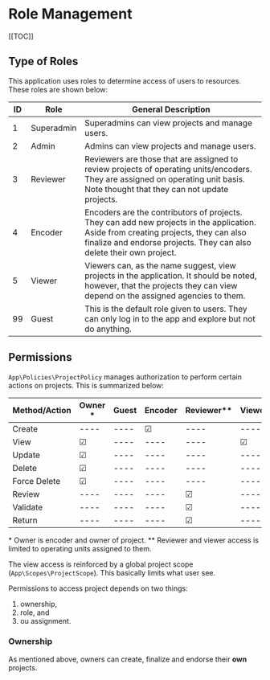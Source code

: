 # Role Management

[[TOC]]

## Type of Roles

This application uses roles to determine access of users to resources. These roles are shown below:

| ID | Role | General Description |
|----|----|----|
|1|Superadmin|Superadmins can view projects and manage users.|
|2|Admin|Admins can view projects and manage users.|
|3|Reviewer|Reviewers are those that are assigned to review projects of operating units/encoders. They are assigned on operating unit basis. Note thought that they can not update projects.|
|4|Encoder|Encoders are the contributors of projects. They can add new projects in the application. Aside from creating projects, they can also finalize and endorse projects. They can also delete their own project.|
|5|Viewer|Viewers can, as the name suggest, view projects in the application. It should be noted, however, that the projects they can view depend on the assigned agencies to them.|
|99|Guest|This is the default role given to users. They can only log in to the app and explore but not do anything.|

## Permissions

`App\Policies\ProjectPolicy` manages authorization to perform certain actions on projects. This is summarized below:

| Method/Action | Owner * | Guest | Encoder | Reviewer** | Viewer** | Admin | Superadmin |
|----|----|----|----|----|----|----|----|
|Create|----|----|&#9745;|----|----|----|----|
|View|&#9745;|----|----|----|&#9745;|&#9745;|&#9745;|
|Update|&#9745;|----|----|----|----|----|----|
|Delete|&#9745;|----|----|----|----|----|----|
|Force Delete|&#9745;|----|----|----|----|----|----|
|Review|----|----|----|&#9745;|----|----|----|
|Validate|----|----|----|&#9745;|----|----|----|
|Return|----|----|----|&#9745;|----|----|----|
\* Owner is encoder and owner of project.
\** Reviewer and viewer access is limited to operating units assigned to them.

The view access is reinforced by a global project scope (`App\Scopes\ProjectScope`). This basically limits what user see.

Permissions to access project depends on two things: 
1. ownership, 
2. role, and 
3. ou assignment.

### Ownership 

As mentioned above, owners can create, finalize and endorse their **own** projects.
